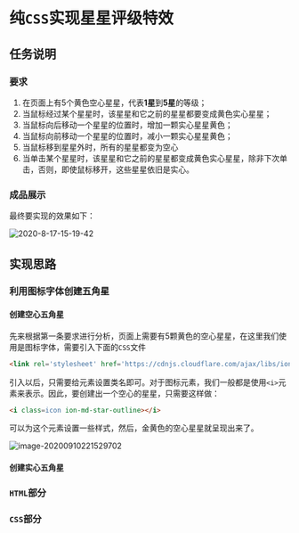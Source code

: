 # 纯`CSS`实现星星评级特效

## 任务说明

### 要求

1. 在页面上有5个黄色空心星星，代表**1星**到**5星**的等级；
2. 当鼠标经过某个星星时，该星星和它之前的星星都要变成黄色实心星星；
3. 当鼠标向后移动一个星星的位置时，增加一颗实心星星黄色；
4. 当鼠标向前移动一个星星的位置时，减小一颗实心星星黄色；
5. 当鼠标移到星星外时，所有的星星都变为空心
6. 当单击某个星星时，该星星和它之前的星星都变成黄色实心星星，除非下次单击，否则，即使鼠标移开，这些星星依旧是实心。

### 成品展示

最终要实现的效果如下：

![2020-8-17-15-19-42](https://picgo-ali.oss-cn-beijing.aliyuncs.com/img/20200910215749.gif)

## 实现思路

### 利用图标字体创建五角星

#### 创建空心五角星

先来根据第一条要求进行分析，页面上需要有5颗黄色的空心星星，在这里我们使用是图标字体，需要引入下面的`CSS`文件

```html
<link rel='stylesheet' href='https://cdnjs.cloudflare.com/ajax/libs/ionicons/4.5.6/css/ionicons.min.css'>
```

引入以后，只需要给元素设置类名即可。对于图标元素，我们一般都是使用`<i>`元素来表示。因此，要创建出一个空心的星星，只需要这样做：

```html
<i class=icon ion-md-star-outline></i>
```

可以为这个元素设置一些样式，然后，金黄色的空心星星就呈现出来了。

![image-20200910221529702](https://picgo-ali.oss-cn-beijing.aliyuncs.com/img/20200910221529.png)

#### 创建实心五角星

















### `HTML`部分







### `CSS`部分


